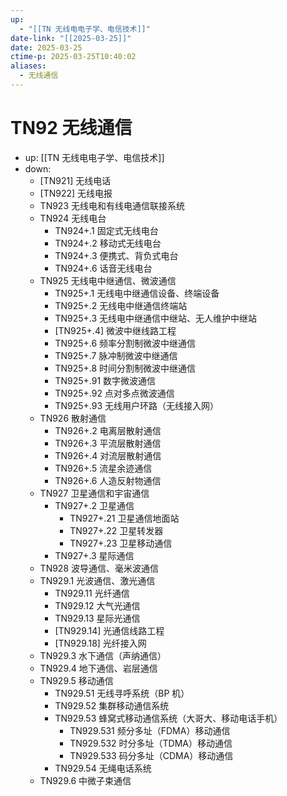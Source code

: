 ```yaml
---
up:
  - "[[TN 无线电电子学、电信技术]]"
date-link: "[[2025-03-25]]"
date: 2025-03-25
ctime-p: 2025-03-25T10:40:02
aliases:
  - 无线通信
---
```


# TN92 无线通信

- up: [[TN 无线电电子学、电信技术]]
- down:	
	- [TN921] 无线电话
	- [TN922] 无线电报
	- TN923 无线电和有线电通信联接系统
	- TN924 无线电台
		- TN924+.1 固定式无线电台
		- TN924+.2 移动式无线电台
		- TN924+.3 便携式、背负式电台
		- TN924+.6 话音无线电台
	- TN925 无线电中继通信、微波通信
		- TN925+.1 无线电中继通信设备、终端设备
		- TN925+.2 无线电中继通信终端站
		- TN925+.3 无线电中继通信中继站、无人维护中继站
		- [TN925+.4] 微波中继线路工程
		- TN925+.6 频率分割制微波中继通信
		- TN925+.7 脉冲制微波中继通信
		- TN925+.8 时间分割制微波中继通信
		- TN925+.91 数字微波通信
		- TN925+.92 点对多点微波通信
		- TN925+.93 无线用户环路（无线接入网）
	- TN926 散射通信
		- TN926+.2 电离层散射通信
		- TN926+.3 平流层散射通信
		- TN926+.4 对流层散射通信
		- TN926+.5 流星余迹通信
		- TN926+.6 人造反射物通信
	- TN927 卫星通信和宇宙通信
		- TN927+.2 卫星通信
			- TN927+.21 卫星通信地面站
			- TN927+.22 卫星转发器
			- TN927+.23 卫星移动通信
		- TN927+.3 星际通信
	- TN928 波导通信、毫米波通信
	- TN929.1 光波通信、激光通信
		- TN929.11 光纤通信
		- TN929.12 大气光通信
		- TN929.13 星际光通信
		- [TN929.14] 光通信线路工程
		- [TN929.18] 光纤接入网
	- TN929.3 水下通信（声纳通信）
	- TN929.4 地下通信、岩层通信
	- TN929.5 移动通信
		- TN929.51 无线寻呼系统（BP 机）
		- TN929.52 集群移动通信系统
		- TN929.53 蜂窝式移动通信系统（大哥大、移动电话手机）
			- TN929.531 频分多址（FDMA）移动通信
			- TN929.532 时分多址（TDMA）移动通信
			- TN929.533 码分多址（CDMA）移动通信
		- TN929.54 无绳电话系统
	- TN929.6 中微子束通信
		
